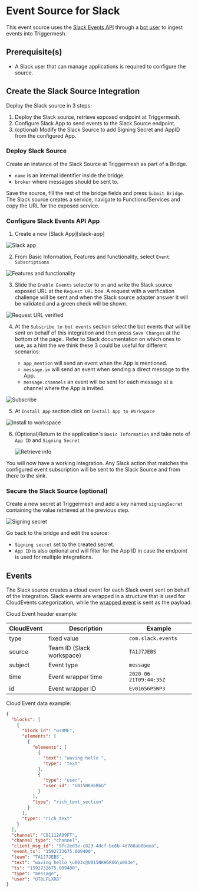 # Event Source for Slack

This event source uses the [Slack Events API][slack-events-api] through a [bot user][slack-bot-user] to ingest events into Triggermesh.

## Prerequisite(s)

- A Slack user that can manage applications is required to configure the source.

## Create the Slack Source Integration

Deploy the Slack source in 3 steps:

1. Deploy the Slack source, retrieve exposed endpoint at Triggermesh.
2. Configure Slack App to send events to the Slack Source endpoint.
3. (optional) Modify the Slack Source to add Signing Secret and AppID from the configured App.

### Deploy Slack Source

Create an instance of the Slack Source at Triggermesh as part of a Bridge.

* `name` is an internal identifier inside the bridge.
* `broker` where messages should be sent to.

Save the source, fill the rest of the bridge fields and press `Submit Bridge`. The Slack source creates a service, navigate to Functions/Services and copy the URL for the exposed service.

### Configure Slack Events API App

1. Create a new [Slack App][slack-app]

![Slack app](../images/slack-source/01createslackapp.png)

2. From Basic Information, Features and functionality, select `Event Subscriptions`

  ![Features and functionality](../images/slack-source/02featuresandfunctionality.png)

3. Slide the `Enable Events` selector to `on` and write the Slack source exposed URL at the `Request URL` box. A request with a verification challenge will be sent and when the Slack source adapter answer it will be validated and a green check will be shown.

  ![Request URL verified](../images/slack-source/03requestverify.png)

4. At the `Subscribe to bot events` section select the bot events that will be sent on behalf of this integration and then press `Save Changes` at the bottom of the page.. Refer to Slack documentation on which ones to use, as a hint the we think these 3 could be useful for different scenarios:

   * `app_mention` will send an event when the App is mentioned.
   * `message.im` will send an event when sending a direct message to the App.
   * `message.channels` an event will be sent for each message at a channel where the App is invited.

  ![Subscribe](../images/slack-source/04subscribe.png)

5. At `Install App` section click on `Install App to Workspace`

  ![Install to workspace](../images/slack-source/05install.png)

6. (Optional)Return to the application's `Basic Information` and take note of `App ID` and `Signing Secret`

    ![Retrieve info](../images/slack-source/06appinfo.png)

You will now have a working integration. Any Slack action that matches the configured event subscription will be sent to the Slack Source and from there to the sink.

### Secure the Slack Source (optional)

Create a new secret at Triggermesh and add a key named `signingSecret` containing the value retrieved at the previous step.

  ![Signing secret](../images/slack-source/07createsecret.png)

Go back to the bridge and edit the source:

* `Signing secret` set to the created secret.
* `App ID` is also optional and will filter for the App ID in case the endpoint is used for multiple integrations.

## Events

The Slack source creates a cloud event for each Slack event sent on behalf of the integration. Slack events are wrapped in a structure that is used for CloudEvents categorization, while the [wrapped event][wrapped-event] is sent as the payload.

Cloud Event header example:

| CloudEvent  | Description   | Example             |
|---          |---            |---                  |
| type        | fixed value   | `com.slack.events`  |
| source      | Team ID (Slack workspace)   | `TA1J7JEBS`   |
| subject     | Event type   | `message`                    |
| time     | Event wrapper time   | `2020-06-21T09:44:35Z`  |
| id     | Event wrapper ID   | `Ev01656P5WP3`  |

Cloud Event data example:

```json
{
  "blocks": [
    {
      "block_id": "ws9ME",
      "elements": [
        {
          "elements": [
            {
              "text": "waving hello ",
              "type": "text"
            },
            {
              "type": "user",
              "user_id": "U015NKH6R6G"
            }
          ],
          "type": "rich_text_section"
        }
      ],
      "type": "rich_text"
    }
  ],
  "channel": "C01112A09FT",
  "channel_type": "channel",
  "client_msg_id": "9fc2ed3e-c823-4dcf-be6b-4d788ab0beea",
  "event_ts": "1592732675.009400",
  "team": "TA1J7JEBS",
  "text": "waving hello \u003c@U015NKH6R6G\u003e",
  "ts": "1592732675.009400",
  "type": "message",
  "user": "UT8LFLXR8"
}
```

[slack-events-api]: https://api.slack.com/events-api
[slack-bot-user]: https://api.slack.com/bot-users
[wrapped-event]: https://api.slack.com/types/event
